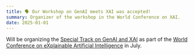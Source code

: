 ```yaml
---
title: 🗣️ Our Workshop on GenAI meets XAI was accepted! 
summary: Organizer of the workshop in the World Conference on XAI. 
date: 2025-01-01
---
```

Will be organizing the [Special Track on GenAI and XAI](https://xaiworldconference.com/2025/generative-ai-meets-explainable-ai/) as part of the [World Conference on eXplainable Artificial Intelligence](https://xaiworldconference.com/2025/) in July. 